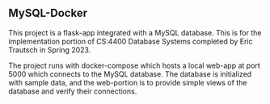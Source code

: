 ## MySQL-Docker 

This project is a flask-app integrated with a MySQL database. This is for the implementation portion of CS:4400 Database Systems completed by Eric Trautsch in Spring 2023.

The project runs with docker-compose which hosts a local web-app at port 5000 which connects to the MySQL database. The database is initialized with sample data, and the web-portion is to provide simple views of the database and verify their connections.

